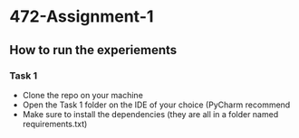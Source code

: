 # 472-Assignment-1

 ## How to run the experiements
 
### Task 1

- Clone the repo on your machine
- Open the Task 1 folder on the IDE of your choice (PyCharm recommend
- Make sure to install the dependencies (they are all in a folder named requirements.txt)
